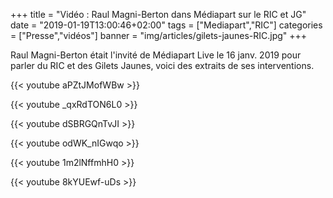 +++
title = "Vidéo : Raul Magni-Berton dans Médiapart sur le RIC et JG"
date = "2019-01-19T13:00:46+02:00"
tags = ["Mediapart","RIC"]
categories = ["Presse","vidéos"]
banner = "img/articles/gilets-jaunes-RIC.jpg"
+++

Raul Magni-Berton était l'invité de Médiapart Live le 16 janv. 2019 pour parler du RIC et des Gilets Jaunes, voici des extraits de ses interventions.

{{< youtube aPZtJMofWBw >}}

{{< youtube _qxRdTON6L0 >}}

{{< youtube dSBRGQnTvJI >}}

{{< youtube odWK_nIGwqo >}}

{{< youtube 1m2lNffmhH0 >}}

{{< youtube 8kYUEwf-uDs >}}


